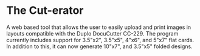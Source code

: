 # The Cut-erator

A web based tool that allows the user to easily upload and print images in layouts compatible with the Duplo DocuCutter CC-229. The program currently includes support for 3.5"x2", 3.5"x5", 4"x6", and 5"x7" flat cards. In addition to this, it can now generate 10"x7", and 3.5"x5" folded designs.
